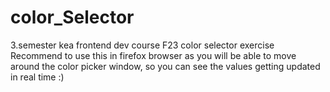 # color_Selector
3.semester kea frontend dev course F23 color selector exercise
Recommend to use this in firefox browser as you will be able to move around the color picker window, so you can see the values getting updated in real time :)
